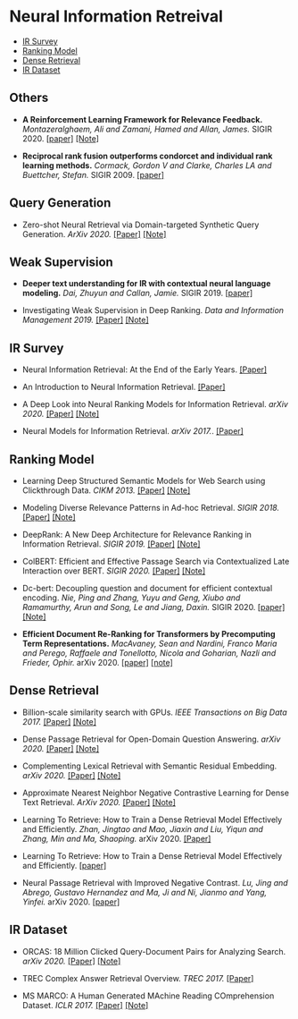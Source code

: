 # Neural Information Retreival

- [IR Survey](#ir-survey)
- [Ranking Model](#ranking-model)
- [Dense Retrieval](#dense-retrieval)
- [IR Dataset](#ir-dataset)


## Others

- **A Reinforcement Learning Framework for Relevance Feedback.** *Montazeralghaem, Ali and Zamani, Hamed and Allan, James.* SIGIR 2020. [[paper]](http://maroo.cs.umass.edu/pub/web/getpdf.php?id=1343) [[Note]](./PaperNote/2020_1112_1119.md)

- **Reciprocal rank fusion outperforms condorcet and individual rank learning methods.**  *Cormack, Gordon V and Clarke, Charles LA and Buettcher, Stefan.* SIGIR 2009. [[paper]](https://plg.uwaterloo.ca/~gvcormac/cormacksigir09-rrf.pdf)


## Query Generation

- Zero-shot Neural Retrieval via Domain-targeted Synthetic Query Generation. *ArXiv 2020.* [[Paper]](https://arxiv.org/pdf/2004.14503.pdf) [[Note]](./PaperNote/2020_0925_0930.md)


## Weak Supervision

- **Deeper text understanding for IR with contextual neural language modeling.** *Dai, Zhuyun and Callan, Jamie.* SIGIR 2019. [[paper]](https://www.cs.cmu.edu/~zhuyund/papers/SIGIR19short-BERT-IR.pdf)

- Investigating Weak Supervision in Deep Ranking. *Data and Information Management 2019.* [[Paper]](https://content.sciendo.com/configurable/contentpage/journals$002fdim$002f3$002f3$002farticle-p155.xml) [[Note]](./PaperNote/2020_0911_0917.md)




## IR Survey

- Neural Information Retrieval: At the End of the Early Years. [[Paper]](https://www.ischool.utexas.edu/~ml/papers/zhang-irj18.pdf)


- An Introduction to Neural Information Retrieval. [[Paper]](https://www.microsoft.com/en-us/research/uploads/prod/2017/06/fntir2018-neuralir-mitra.pdf)


- A Deep Look into Neural Ranking Models for Information Retrieval. *arXiv 2020.* [[Paper]](https://arxiv.org/pdf/1903.06902.pdf) [[Note]](./PaperNote/2020_0911_0917.md)


- Neural Models for Information Retrieval. *arXiv 2017.*. [[Paper]](https://arxiv.org/pdf/1705.01509.pdf)


## Ranking Model

- Learning Deep Structured Semantic Models for Web Search using Clickthrough Data. *CIKM 2013.* [[Paper]](https://www.microsoft.com/en-us/research/wp-content/uploads/2016/02/cikm2013_DSSM_fullversion.pdf) [[Note]](./PaperNote/2020_0918_0924.md)

- Modeling Diverse Relevance Patterns in Ad-hoc Retrieval. *SIGIR 2018.* [[Paper]](https://arxiv.org/pdf/1805.05737.pdf) [[Note]](./PaperNote/2020_0918_0924.md)


- DeepRank: A New Deep Architecture for Relevance Ranking in Information Retrieval. *SIGIR 2019.* [[Paper]](https://arxiv.org/pdf/1710.05649.pdf) [[Note]](./PaperNote/2020_0918_0924.md)


- ColBERT: Efficient and Effective Passage Search via Contextualized Late Interaction over BERT. *SIGIR 2020.* [[Paper]](https://arxiv.org/pdf/2004.12832.pdf) [[Note]](./PaperNote/2020_1008_1015.md)

- Dc-bert: Decoupling question and document for efficient contextual encoding. *Nie, Ping and Zhang, Yuyu and Geng, Xiubo and Ramamurthy, Arun and Song, Le and Jiang, Daxin.* SIGIR 2020. [[paper]](https://arxiv.org/pdf/2002.12591.pdf) [[Note]](./PaperNote/2020_0911_0917.md)

- **Efficient Document Re-Ranking for Transformers by Precomputing Term Representations.** *MacAvaney, Sean and Nardini, Franco Maria and Perego, Raffaele and Tonellotto, Nicola and Goharian, Nazli and Frieder, Ophir.* arXiv 2020. [[paper]](https://arxiv.org/pdf/2004.14255.pdf) [[note]](./2020_0911_0917.md)




## Dense Retrieval

- Billion-scale similarity search with GPUs. *IEEE Transactions on Big Data 2017.* [[Paper]](https://arxiv.org/pdf/1702.08734.pdf) [[Note]](./PaperNote/2020_0831_0906.md)

- Dense Passage Retrieval for Open-Domain Question Answering. *arXiv 2020.* [[Paper]](https://arxiv.org/pdf/2004.04906.pdf) [[Note]](./PaperNote/2020_0831_0906.md)

- Complementing Lexical Retrieval with Semantic Residual Embedding. *arXiv 2020.* [[Paper]](https://arxiv.org/pdf/2004.13969.pdf) [[Note]](./PaperNote/2020_0831_0906.md)

- Approximate Nearest Neighbor Negative Contrastive Learning for Dense Text Retrieval. *ArXiv 2020.* [[Paper]](https://arxiv.org/pdf/2007.00808.pdf) [[Note]](./PaperNote/2020_1008_1015.md)

- Learning To Retrieve: How to Train a Dense Retrieval Model Effectively and Efficiently. *Zhan, Jingtao and Mao, Jiaxin and Liu, Yiqun and Zhang, Min and Ma, Shaoping.* arXiv 2020. [[Paper]](https://arxiv.org/pdf/2010.10469.pdf)

- Learning To Retrieve: How to Train a Dense Retrieval Model Effectively and Efficiently. [[paper]](https://arxiv.org/pdf/2010.10469.pdf)

- Neural Passage Retrieval with Improved Negative Contrast. *Lu, Jing and Abrego, Gustavo Hernandez and Ma, Ji and Ni, Jianmo and Yang, Yinfei.* arXiv 2020. [[paper]](https://arxiv.org/pdf/2010.12523.pdf)



## IR Dataset

- ORCAS: 18 Million Clicked Query-Document Pairs for Analyzing Search. *arXiv 2020.*  [[Paper]](https://arxiv.org/pdf/2006.05324.pdf) [[Note]](./PaperNote/2020_0831_0906.md)

- TREC Complex Answer Retrieval Overview. *TREC 2017.* [[Paper]](https://trec.nist.gov/pubs/trec26/papers/Overview-CAR.pdf)

- MS MARCO: A Human Generated MAchine Reading COmprehension Dataset. *ICLR 2017.* [[Paper]](https://openreview.net/pdf?id=Hk1iOLcle) [[Note]](./PaperNote/2020_1008_1015.md)
